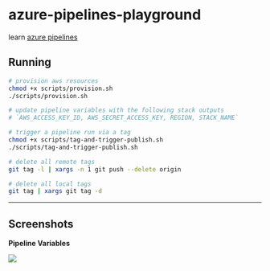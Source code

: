 # azure-pipelines-playground

learn [azure pipelines](https://docs.microsoft.com/en-us/azure/devops/pipelines/?view=azure-devops)

## Running

```sh
# provision aws resources
chmod +x scripts/provision.sh    
./scripts/provision.sh

# update pipeline variables with the following stack outputs
# `AWS_ACCESS_KEY_ID, AWS_SECRET_ACCESS_KEY, REGION, STACK_NAME`

# trigger a pipeline run via a tag
chmod +x scripts/tag-and-trigger-publish.sh
./scripts/tag-and-trigger-publish.sh

# delete all remote tags
git tag -l | xargs -n 1 git push --delete origin

# delete all local tags
git tag | xargs git tag -d
```

---

## Screenshots

**Pipeline Variables**

![](https://www.evernote.com/l/AAHE5oOGeN9Kv7oZa-EDbz0NwbJwlITnmBkB/image.png)